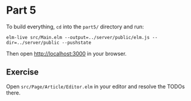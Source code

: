 # Part 5

To build everything, `cd` into the `part5/` directory and run:

```shell
elm-live src/Main.elm --output=../server/public/elm.js --dir=../server/public --pushstate
```

Then open [http://localhost:3000](http://localhost:3000) in your browser.

## Exercise

Open `src/Page/Article/Editor.elm` in your editor and resolve the TODOs there.

